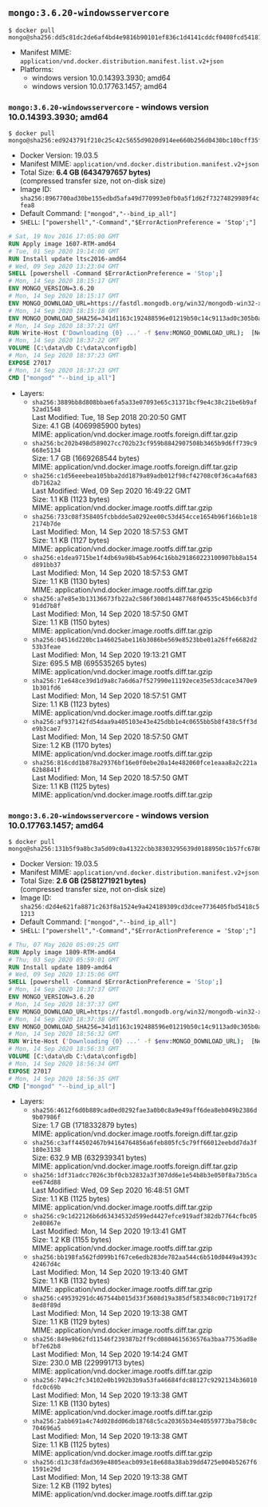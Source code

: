 ## `mongo:3.6.20-windowsservercore`

```console
$ docker pull mongo@sha256:dd5c81dc2de6af4bd4e9816b90101ef836c1d4141cddcf0408fcd54181004c11
```

-	Manifest MIME: `application/vnd.docker.distribution.manifest.list.v2+json`
-	Platforms:
	-	windows version 10.0.14393.3930; amd64
	-	windows version 10.0.17763.1457; amd64

### `mongo:3.6.20-windowsservercore` - windows version 10.0.14393.3930; amd64

```console
$ docker pull mongo@sha256:ed9243791f210c25c42c5655d9020d914ee660b256d0430bc10bcff35f50a5a9
```

-	Docker Version: 19.03.5
-	Manifest MIME: `application/vnd.docker.distribution.manifest.v2+json`
-	Total Size: **6.4 GB (6434797657 bytes)**  
	(compressed transfer size, not on-disk size)
-	Image ID: `sha256:8967700ad30be155edbd5afa49d770993e0fb0a5f1d62f73274829989f4cfea8`
-	Default Command: `["mongod","--bind_ip_all"]`
-	`SHELL`: `["powershell","-Command","$ErrorActionPreference = 'Stop';"]`

```dockerfile
# Sat, 19 Nov 2016 17:05:00 GMT
RUN Apply image 1607-RTM-amd64
# Tue, 01 Sep 2020 19:14:00 GMT
RUN Install update ltsc2016-amd64
# Wed, 09 Sep 2020 13:23:04 GMT
SHELL [powershell -Command $ErrorActionPreference = 'Stop';]
# Mon, 14 Sep 2020 18:15:17 GMT
ENV MONGO_VERSION=3.6.20
# Mon, 14 Sep 2020 18:15:17 GMT
ENV MONGO_DOWNLOAD_URL=https://fastdl.mongodb.org/win32/mongodb-win32-x86_64-2008plus-ssl-3.6.20-signed.msi
# Mon, 14 Sep 2020 18:15:18 GMT
ENV MONGO_DOWNLOAD_SHA256=341d1163c192488596e01219b50c14c9113ad0c305b0aef73f271d9746e44aa1
# Mon, 14 Sep 2020 18:37:21 GMT
RUN Write-Host ('Downloading {0} ...' -f $env:MONGO_DOWNLOAD_URL); 	[Net.ServicePointManager]::SecurityProtocol = [Net.SecurityProtocolType]::Tls12; 	(New-Object System.Net.WebClient).DownloadFile($env:MONGO_DOWNLOAD_URL, 'mongo.msi'); 		if ($env:MONGO_DOWNLOAD_SHA256) { 		Write-Host ('Verifying sha256 ({0}) ...' -f $env:MONGO_DOWNLOAD_SHA256); 		if ((Get-FileHash mongo.msi -Algorithm sha256).Hash -ne $env:MONGO_DOWNLOAD_SHA256) { 			Write-Host 'FAILED!'; 			exit 1; 		}; 	}; 		Write-Host 'Installing ...'; 	Start-Process msiexec -Wait 		-ArgumentList @( 			'/i', 			'mongo.msi', 			'/quiet', 			'/qn', 			'INSTALLLOCATION=C:\mongodb', 			'ADDLOCAL=all' 		); 	$env:PATH = 'C:\mongodb\bin;' + $env:PATH; 	[Environment]::SetEnvironmentVariable('PATH', $env:PATH, [EnvironmentVariableTarget]::Machine); 		Write-Host 'Verifying install ...'; 	Write-Host '  mongo --version'; mongo --version; 	Write-Host '  mongod --version'; mongod --version; 		Write-Host 'Removing ...'; 	Remove-Item C:\windows\installer\*.msi -Force; 	Remove-Item mongo.msi -Force; 		Write-Host 'Complete.';
# Mon, 14 Sep 2020 18:37:22 GMT
VOLUME [C:\data\db C:\data\configdb]
# Mon, 14 Sep 2020 18:37:23 GMT
EXPOSE 27017
# Mon, 14 Sep 2020 18:37:23 GMT
CMD ["mongod" "--bind_ip_all"]
```

-	Layers:
	-	`sha256:3889bb8d808bbae6fa5a33e07093e65c31371bcf9e4c38c21be6b9af52ad1548`  
		Last Modified: Tue, 18 Sep 2018 20:20:50 GMT  
		Size: 4.1 GB (4069985900 bytes)  
		MIME: application/vnd.docker.image.rootfs.foreign.diff.tar.gzip
	-	`sha256:bc202b498d589027cc702b23cf959b8842907508b3465b9d6ff739c9668e5134`  
		Size: 1.7 GB (1669268544 bytes)  
		MIME: application/vnd.docker.image.rootfs.foreign.diff.tar.gzip
	-	`sha256:c1d56eeebea105bba2dd1879a89adb012f98cf42708c0f36ca4af683db7162a2`  
		Last Modified: Wed, 09 Sep 2020 16:49:22 GMT  
		Size: 1.1 KB (1123 bytes)  
		MIME: application/vnd.docker.image.rootfs.diff.tar.gzip
	-	`sha256:733c08f358405fcbbdde5a0292ee00c53d454cce1654b96f166b1e182174b7de`  
		Last Modified: Mon, 14 Sep 2020 18:57:53 GMT  
		Size: 1.1 KB (1127 bytes)  
		MIME: application/vnd.docker.image.rootfs.diff.tar.gzip
	-	`sha256:e1dea9715be1f4db69a98b45ab964c16bb291860223100907bb8a154d891bb37`  
		Last Modified: Mon, 14 Sep 2020 18:57:53 GMT  
		Size: 1.1 KB (1130 bytes)  
		MIME: application/vnd.docker.image.rootfs.diff.tar.gzip
	-	`sha256:a7e85e3b13136673fb22a2c586f308d14487768f04535c45b66cb3fd91dd7b8f`  
		Last Modified: Mon, 14 Sep 2020 18:57:50 GMT  
		Size: 1.1 KB (1150 bytes)  
		MIME: application/vnd.docker.image.rootfs.diff.tar.gzip
	-	`sha256:04516d220bc1a46025abe116b3086be569e8523bbe01a26ffe6682d253b3feae`  
		Last Modified: Mon, 14 Sep 2020 19:13:21 GMT  
		Size: 695.5 MB (695535265 bytes)  
		MIME: application/vnd.docker.image.rootfs.diff.tar.gzip
	-	`sha256:71e648ce39d1d9a8c7a6d6a7f527990e11192ece35e53dcace3470e91b301fd6`  
		Last Modified: Mon, 14 Sep 2020 18:57:51 GMT  
		Size: 1.1 KB (1123 bytes)  
		MIME: application/vnd.docker.image.rootfs.diff.tar.gzip
	-	`sha256:af937142fd54daa9a405103e43e425dbb1e4c0655bb5b8f438c5ff3de9b3cae7`  
		Last Modified: Mon, 14 Sep 2020 18:57:50 GMT  
		Size: 1.2 KB (1170 bytes)  
		MIME: application/vnd.docker.image.rootfs.diff.tar.gzip
	-	`sha256:816cdd1b878a29376bf16e0f0ebe20a14e482060fce1eaaa8a2c221a62b8841f`  
		Last Modified: Mon, 14 Sep 2020 18:57:50 GMT  
		Size: 1.1 KB (1125 bytes)  
		MIME: application/vnd.docker.image.rootfs.diff.tar.gzip

### `mongo:3.6.20-windowsservercore` - windows version 10.0.17763.1457; amd64

```console
$ docker pull mongo@sha256:131b5f9a8bc3a5d09c0a41322cbb38303295639d0188950c1b57fc67864a9ecb
```

-	Docker Version: 19.03.5
-	Manifest MIME: `application/vnd.docker.distribution.manifest.v2+json`
-	Total Size: **2.6 GB (2581271921 bytes)**  
	(compressed transfer size, not on-disk size)
-	Image ID: `sha256:d2d4e621fa8871c263f8a1524e9a424189309cd3dcee7736405fbd5418c51213`
-	Default Command: `["mongod","--bind_ip_all"]`
-	`SHELL`: `["powershell","-Command","$ErrorActionPreference = 'Stop';"]`

```dockerfile
# Thu, 07 May 2020 05:09:25 GMT
RUN Apply image 1809-RTM-amd64
# Thu, 03 Sep 2020 05:59:01 GMT
RUN Install update 1809-amd64
# Wed, 09 Sep 2020 13:15:06 GMT
SHELL [powershell -Command $ErrorActionPreference = 'Stop';]
# Mon, 14 Sep 2020 18:37:37 GMT
ENV MONGO_VERSION=3.6.20
# Mon, 14 Sep 2020 18:37:37 GMT
ENV MONGO_DOWNLOAD_URL=https://fastdl.mongodb.org/win32/mongodb-win32-x86_64-2008plus-ssl-3.6.20-signed.msi
# Mon, 14 Sep 2020 18:37:38 GMT
ENV MONGO_DOWNLOAD_SHA256=341d1163c192488596e01219b50c14c9113ad0c305b0aef73f271d9746e44aa1
# Mon, 14 Sep 2020 18:56:32 GMT
RUN Write-Host ('Downloading {0} ...' -f $env:MONGO_DOWNLOAD_URL); 	[Net.ServicePointManager]::SecurityProtocol = [Net.SecurityProtocolType]::Tls12; 	(New-Object System.Net.WebClient).DownloadFile($env:MONGO_DOWNLOAD_URL, 'mongo.msi'); 		if ($env:MONGO_DOWNLOAD_SHA256) { 		Write-Host ('Verifying sha256 ({0}) ...' -f $env:MONGO_DOWNLOAD_SHA256); 		if ((Get-FileHash mongo.msi -Algorithm sha256).Hash -ne $env:MONGO_DOWNLOAD_SHA256) { 			Write-Host 'FAILED!'; 			exit 1; 		}; 	}; 		Write-Host 'Installing ...'; 	Start-Process msiexec -Wait 		-ArgumentList @( 			'/i', 			'mongo.msi', 			'/quiet', 			'/qn', 			'INSTALLLOCATION=C:\mongodb', 			'ADDLOCAL=all' 		); 	$env:PATH = 'C:\mongodb\bin;' + $env:PATH; 	[Environment]::SetEnvironmentVariable('PATH', $env:PATH, [EnvironmentVariableTarget]::Machine); 		Write-Host 'Verifying install ...'; 	Write-Host '  mongo --version'; mongo --version; 	Write-Host '  mongod --version'; mongod --version; 		Write-Host 'Removing ...'; 	Remove-Item C:\windows\installer\*.msi -Force; 	Remove-Item mongo.msi -Force; 		Write-Host 'Complete.';
# Mon, 14 Sep 2020 18:56:33 GMT
VOLUME [C:\data\db C:\data\configdb]
# Mon, 14 Sep 2020 18:56:34 GMT
EXPOSE 27017
# Mon, 14 Sep 2020 18:56:35 GMT
CMD ["mongod" "--bind_ip_all"]
```

-	Layers:
	-	`sha256:4612f6d0b889cad0ed0292fae3a0b0c8a9e49aff6dea8eb049b2386d9b07986f`  
		Size: 1.7 GB (1718332879 bytes)  
		MIME: application/vnd.docker.image.rootfs.foreign.diff.tar.gzip
	-	`sha256:c3aff44502467b94164764856a6feb805fc5c79ff66012eebdd7da3f180e3138`  
		Size: 632.9 MB (632939341 bytes)  
		MIME: application/vnd.docker.image.rootfs.foreign.diff.tar.gzip
	-	`sha256:1df31adcc7026c3bf0cb32832a3f307dd6e1e54b8b3e050f8a73b5caee674d88`  
		Last Modified: Wed, 09 Sep 2020 16:48:51 GMT  
		Size: 1.1 KB (1125 bytes)  
		MIME: application/vnd.docker.image.rootfs.diff.tar.gzip
	-	`sha256:c9c1d22126b6d63434532d599ed4427efce919adf382db7764cfbc052e80867e`  
		Last Modified: Mon, 14 Sep 2020 19:13:41 GMT  
		Size: 1.2 KB (1155 bytes)  
		MIME: application/vnd.docker.image.rootfs.diff.tar.gzip
	-	`sha256:bb198fa562fd099b1f67ce6edb283de782aa544c6b510d0449a4393c42467d4c`  
		Last Modified: Mon, 14 Sep 2020 19:13:40 GMT  
		Size: 1.1 KB (1132 bytes)  
		MIME: application/vnd.docker.image.rootfs.diff.tar.gzip
	-	`sha256:c49539291dc467544b015d33f3608d19a385df583348c00c71b9172f8ed8f89d`  
		Last Modified: Mon, 14 Sep 2020 19:13:38 GMT  
		Size: 1.1 KB (1129 bytes)  
		MIME: application/vnd.docker.image.rootfs.diff.tar.gzip
	-	`sha256:849e9b62fd11546f239387b2ff9cd0804615636576a3baa77536ad8ebf7e62b8`  
		Last Modified: Mon, 14 Sep 2020 19:14:24 GMT  
		Size: 230.0 MB (229991713 bytes)  
		MIME: application/vnd.docker.image.rootfs.diff.tar.gzip
	-	`sha256:7494c2fc34102e0b1992b3b9a53fa46684fdc88127c9292134b36010fdc0c69b`  
		Last Modified: Mon, 14 Sep 2020 19:13:38 GMT  
		Size: 1.1 KB (1130 bytes)  
		MIME: application/vnd.docker.image.rootfs.diff.tar.gzip
	-	`sha256:2abb691a4c74d028dd06db18768c5ca20365b34e40559773ba758c0c704696a5`  
		Last Modified: Mon, 14 Sep 2020 19:13:38 GMT  
		Size: 1.1 KB (1125 bytes)  
		MIME: application/vnd.docker.image.rootfs.diff.tar.gzip
	-	`sha256:d13c38fdad369e4805eacb093e18e688a38ab39dd4725e004b5267f61591e29d`  
		Last Modified: Mon, 14 Sep 2020 19:13:38 GMT  
		Size: 1.2 KB (1192 bytes)  
		MIME: application/vnd.docker.image.rootfs.diff.tar.gzip
